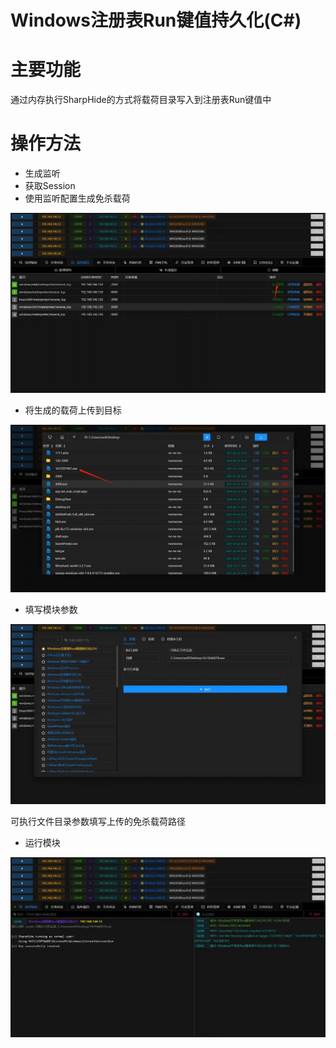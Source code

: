 # Windows注册表Run键值持久化(C#)

# 主要功能
通过内存执行SharpHide的方式将载荷目录写入到注册表Run键值中

# 操作方法
+ 生成监听
+ 获取Session
+ 使用监听配置生成免杀载荷

![](img\Persistence_RegistryRunKeys_SharpHide\1.webp)

+ 将生成的载荷上传到目标

![](img\Persistence_RegistryRunKeys_SharpHide\2.webp)

+ 填写模块参数

![](img\Persistence_RegistryRunKeys_SharpHide\3.webp)

可执行文件目录参数填写上传的免杀载荷路径

+ 运行模块

![](img\Persistence_RegistryRunKeys_SharpHide\4.webp)



